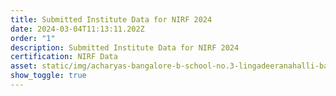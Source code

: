 ```yaml
---
title: Submitted Institute Data for NIRF 2024
date: 2024-03-04T11:13:11.202Z
order: "1"
description: Submitted Institute Data for NIRF 2024
certification: NIRF Data
asset: static/img/acharyas-bangalore-b-school-no.3-lingadeeranahalli-bangalore-91-acharya-institute-of-science-no.01-chola-nagar-r.t.-nagar-post-bangalore-32-20240111-.pdf
show_toggle: true
---
```

